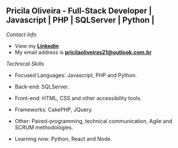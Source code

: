 ## Pricila Oliveira - Full-Stack Developer | Javascript | PHP | SQLServer | Python |

*Contact Info*

- View my **[Linkedin](https://www.linkedin.com/in/pricilaoliveirarocha)**
- My email address is **pricilaoliveiras21@outlook.com.br**

*Technical Skills*

- Focused Languages: Javascript, PHP and Python.
  
- Back-end: SQLServer.
- Front-end: HTML, CSS and other accessibility tools.
- Frameworks: CakePHP, JQuery.
- Other: Paired-programming, technical communication, Agile and SCRUM methodologies.

- Learning now: Python, React and Node.
